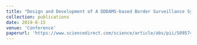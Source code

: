 ```yaml
---
title: "Design and Development of A DDDAMS-based Border Surveillance System via UVs and Hybrid Simulations"
collection: publications
date: 2019-8-15
venue: 'Conference'
paperurl: 'https://www.sciencedirect.com/science/article/abs/pii/S0957417419301964'
---
```

